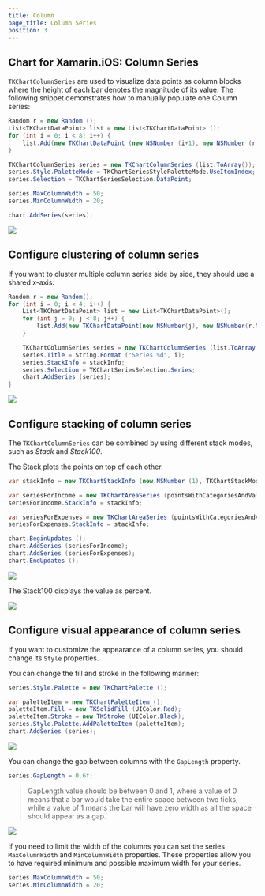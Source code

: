 ```yaml
---
title: Column
page_title: Column Series
position: 3
---
```


## Chart for Xamarin.iOS: Column Series

<code>TKChartColumnSeries</code> are used to visualize data points as column blocks where the height of each bar denotes the magnitude of its value. The following snippet demonstrates how to manually populate one Column series:

```C#
Random r = new Random ();
List<TKChartDataPoint> list = new List<TKChartDataPoint> ();
for (int i = 0; i < 8; i++) {
    list.Add(new TKChartDataPoint (new NSNumber (i+1), new NSNumber (r.Next () % 100)));
}

TKChartColumnSeries series = new TKChartColumnSeries (list.ToArray());
series.Style.PaletteMode = TKChartSeriesStylePaletteMode.UseItemIndex;
series.Selection = TKChartSeriesSelection.DataPoint;

series.MaxColumnWidth = 50;
series.MinColumnWidth = 20;

chart.AddSeries(series);
```

![](../../images/chart-series-column001.png)

## Configure clustering of column series

If you want to cluster multiple column series side by side, they should use a shared x-axis:

```C#
Random r = new Random();
for (int i = 0; i < 4; i++) {
    List<TKChartDataPoint> list = new List<TKChartDataPoint>();
    for (int j = 0; j < 8; j++) {
        list.Add(new TKChartDataPoint(new NSNumber(j), new NSNumber(r.Next() % 100)));
    }

    TKChartColumnSeries series = new TKChartColumnSeries (list.ToArray ());
    series.Title = String.Format ("Series %d", i);
    series.StackInfo = stackInfo;
    series.Selection = TKChartSeriesSelection.Series;
    chart.AddSeries (series);
}
```

![](../../images/chart-series-column002.png)

## Configure stacking of column series

The <code>TKChartColumnSeries</code> can be combined by using different stack modes, such as *Stack* and *Stack100*.

The Stack plots the points on top of each other.

```C#
var stackInfo = new TKChartStackInfo (new NSNumber (1), TKChartStackMode.Stack);

var seriesForIncome = new TKChartAreaSeries (pointsWithCategoriesAndValues.ToArray ());
seriesForIncome.StackInfo = stackInfo;

var seriesForExpenses = new TKChartAreaSeries (pointsWithCategoriesAndValues2.ToArray ());
seriesForExpenses.StackInfo = stackInfo;

chart.BeginUpdates ();
chart.AddSeries (seriesForIncome);
chart.AddSeries (seriesForExpenses);
chart.EndUpdates ();
```

![](../../images/chart-series-column003.png)

The Stack100 displays the value as percent.

![](../../images/chart-series-column004.png)

## Configure visual appearance of column series

If you want to customize the appearance of a column series, you should change its <code>Style</code> properties.

You can change the fill and stroke in the following manner:

```C#
series.Style.Palette = new TKChartPalette ();

var paletteItem = new TKChartPaletteItem ();
paletteItem.Fill = new TKSolidFill (UIColor.Red);
paletteItem.Stroke = new TKStroke (UIColor.Black);
series.Style.Palette.AddPaletteItem (paletteItem);
chart.AddSeries (series);
```

![](../../images/chart-series-column005.png)

You can change the gap between columns with the <code>GapLength</code> property.

```C#
series.GapLength = 0.6f;
```

>GapLength value should be between 0 and 1, where a value of 0 means that a bar would take the entire space between two ticks, while a value of 1 means the bar will have zero width as all the space should appear as a gap.

![](../../images/chart-series-column006.png)

If you need to limit the width of the columns you can set the series <code>MaxColumnWidth</code> and <code>MinColumnWidth</code> properties. These properties allow you to have required minimum and possible maximum width for your series.

```C#
series.MaxColumnWidth = 50;
series.MinColumnWidth = 20;
```